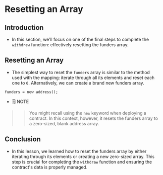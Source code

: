 # Resetting an Array

## Introduction
- In this section, we'll focus on one of the final steps to complete the `withdraw` function: effectively resetting the funders array.

## Resetting an Array
- The simplest way to reset the `funders` array is similar to the method used with the mapping: iterate through all its elements and reset each one to `0`. Alternatively, we can create a brand new funders array.
```
funders = new address();
```

- 🗒️ NOTE

>> You might recall using the `new` keyword when deploying a contract. In this context, however, it resets the funders array to a zero-sized, blank address array.

## Conclusion
- In this lesson, we learned how to reset the funders array by either iterating through its elements or creating a new zero-sized array. This step is crucial for completing the `withdraw` function and ensuring the contract's data is properly managed.
